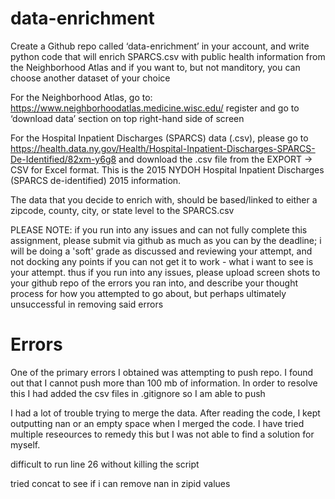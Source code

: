# data-enrichment

Create a Github repo called ‘data-enrichment’ in your account, and write python code that will enrich SPARCS.csv with
public health information from the Neighborhood Atlas and if you want to, but not manditory, you can choose another dataset of your choice

For the Neighborhood Atlas, go to: https://www.neighborhoodatlas.medicine.wisc.edu/ register and go to ‘download data’ section on top right-hand side of screen

For the Hospital Inpatient Discharges (SPARCS) data (.csv), please go to https://health.data.ny.gov/Health/Hospital-Inpatient-Discharges-SPARCS-De-Identified/82xm-y6g8 and download the .csv file from the EXPORT -> CSV for Excel format. This is the 2015 NYDOH Hospital Inpatient Discharges (SPARCS de-identified) 2015 information.  

The data that you decide to enrich with, should be based/linked to either a zipcode, county, city, or state level to the SPARCS.csv


PLEASE NOTE: if you run into any issues and can not fully complete this assignment, please submit via github as much as you can by the deadline; i will be doing a 'soft' grade as discussed and reviewing your attempt, and not docking any points if you can not get it to work - what i want to see is your attempt. thus if you run into any issues, please upload screen shots to your github repo of the errors you ran into, and describe your thought process for how you attempted to go about, but perhaps ultimately unsuccessful in removing said errors

# Errors

One of the primary errors I obtained was attempting to push repo. I found out that I cannot push more than 100 mb of information. In order to resolve this I had added the csv files in .gitignore so I am able to push

I had a lot of trouble trying to merge the data. After reading the code, I kept outputting nan or an empty space when I merged the code. I have tried multiple reseources to remedy this but I was not able to find a solution for myself.

difficult to run line 26 without killing the script

tried concat to see if i can remove nan in zipid values